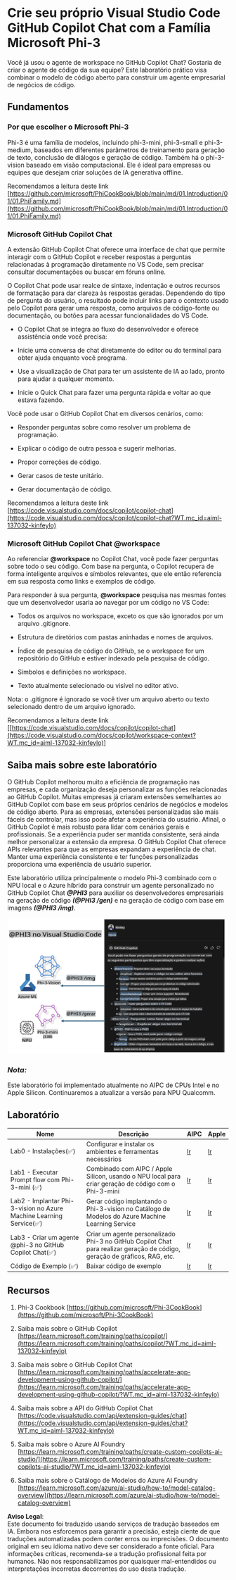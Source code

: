 # **Crie seu próprio Visual Studio Code GitHub Copilot Chat com a Família Microsoft Phi-3**

Você já usou o agente de workspace no GitHub Copilot Chat? Gostaria de criar o agente de código da sua equipe? Este laboratório prático visa combinar o modelo de código aberto para construir um agente empresarial de negócios de código.

## **Fundamentos**

### **Por que escolher o Microsoft Phi-3**

Phi-3 é uma família de modelos, incluindo phi-3-mini, phi-3-small e phi-3-medium, baseados em diferentes parâmetros de treinamento para geração de texto, conclusão de diálogos e geração de código. Também há o phi-3-vision baseado em visão computacional. Ele é ideal para empresas ou equipes que desejam criar soluções de IA generativa offline.

Recomendamos a leitura deste link [https://github.com/microsoft/PhiCookBook/blob/main/md/01.Introduction/01/01.PhiFamily.md](https://github.com/microsoft/PhiCookBook/blob/main/md/01.Introduction/01/01.PhiFamily.md)

### **Microsoft GitHub Copilot Chat**

A extensão GitHub Copilot Chat oferece uma interface de chat que permite interagir com o GitHub Copilot e receber respostas a perguntas relacionadas à programação diretamente no VS Code, sem precisar consultar documentações ou buscar em fóruns online.

O Copilot Chat pode usar realce de sintaxe, indentação e outros recursos de formatação para dar clareza às respostas geradas. Dependendo do tipo de pergunta do usuário, o resultado pode incluir links para o contexto usado pelo Copilot para gerar uma resposta, como arquivos de código-fonte ou documentação, ou botões para acessar funcionalidades do VS Code.

- O Copilot Chat se integra ao fluxo do desenvolvedor e oferece assistência onde você precisa:

- Inicie uma conversa de chat diretamente do editor ou do terminal para obter ajuda enquanto você programa.

- Use a visualização de Chat para ter um assistente de IA ao lado, pronto para ajudar a qualquer momento.

- Inicie o Quick Chat para fazer uma pergunta rápida e voltar ao que estava fazendo.

Você pode usar o GitHub Copilot Chat em diversos cenários, como:

- Responder perguntas sobre como resolver um problema de programação.

- Explicar o código de outra pessoa e sugerir melhorias.

- Propor correções de código.

- Gerar casos de teste unitário.

- Gerar documentação de código.

Recomendamos a leitura deste link [https://code.visualstudio.com/docs/copilot/copilot-chat](https://code.visualstudio.com/docs/copilot/copilot-chat?WT.mc_id=aiml-137032-kinfeylo)

### **Microsoft GitHub Copilot Chat @workspace**

Ao referenciar **@workspace** no Copilot Chat, você pode fazer perguntas sobre todo o seu código. Com base na pergunta, o Copilot recupera de forma inteligente arquivos e símbolos relevantes, que ele então referencia em sua resposta como links e exemplos de código.

Para responder à sua pergunta, **@workspace** pesquisa nas mesmas fontes que um desenvolvedor usaria ao navegar por um código no VS Code:

- Todos os arquivos no workspace, exceto os que são ignorados por um arquivo .gitignore.

- Estrutura de diretórios com pastas aninhadas e nomes de arquivos.

- Índice de pesquisa de código do GitHub, se o workspace for um repositório do GitHub e estiver indexado pela pesquisa de código.

- Símbolos e definições no workspace.

- Texto atualmente selecionado ou visível no editor ativo.

Nota: o .gitignore é ignorado se você tiver um arquivo aberto ou texto selecionado dentro de um arquivo ignorado.

Recomendamos a leitura deste link [[https://code.visualstudio.com/docs/copilot/copilot-chat](https://code.visualstudio.com/docs/copilot/workspace-context?WT.mc_id=aiml-137032-kinfeylo)]

## **Saiba mais sobre este laboratório**

O GitHub Copilot melhorou muito a eficiência de programação nas empresas, e cada organização deseja personalizar as funções relacionadas ao GitHub Copilot. Muitas empresas já criaram extensões semelhantes ao GitHub Copilot com base em seus próprios cenários de negócios e modelos de código aberto. Para as empresas, extensões personalizadas são mais fáceis de controlar, mas isso pode afetar a experiência do usuário. Afinal, o GitHub Copilot é mais robusto para lidar com cenários gerais e profissionais. Se a experiência puder ser mantida consistente, será ainda melhor personalizar a extensão da empresa. O GitHub Copilot Chat oferece APIs relevantes para que as empresas expandam a experiência de chat. Manter uma experiência consistente e ter funções personalizadas proporciona uma experiência de usuário superior.

Este laboratório utiliza principalmente o modelo Phi-3 combinado com o NPU local e o Azure híbrido para construir um agente personalizado no GitHub Copilot Chat ***@PHI3*** para auxiliar os desenvolvedores empresariais na geração de código ***(@PHI3 /gen)*** e na geração de código com base em imagens ***(@PHI3 /img)***.

![PHI3](../../../../../../../translated_images/cover.410a18b85555fad4ca8bfb8f0b1776a96ae7f8eae1132b8f0c09d4b92b8e3365.pt.png)

### ***Nota:*** 

Este laboratório foi implementado atualmente no AIPC de CPUs Intel e no Apple Silicon. Continuaremos a atualizar a versão para NPU Qualcomm.

## **Laboratório**

| Nome | Descrição | AIPC | Apple |
| ------------ | ----------- | -------- |-------- |
| Lab0 - Instalações(✅) | Configurar e instalar os ambientes e ferramentas necessários | [Ir](./HOL/AIPC/01.Installations.md) |[Ir](./HOL/Apple/01.Installations.md) |
| Lab1 - Executar Prompt flow com Phi-3-mini (✅) | Combinado com AIPC / Apple Silicon, usando o NPU local para criar geração de código com o Phi-3-mini | [Ir](./HOL/AIPC/02.PromptflowWithNPU.md) |  [Ir](./HOL/Apple/02.PromptflowWithMLX.md) |
| Lab2 - Implantar Phi-3-vision no Azure Machine Learning Service(✅) | Gerar código implantando o Phi-3-vision no Catálogo de Modelos do Azure Machine Learning Service | [Ir](./HOL/AIPC/03.DeployPhi3VisionOnAzure.md) |[Ir](./HOL/Apple/03.DeployPhi3VisionOnAzure.md) |
| Lab3 - Criar um agente @phi-3 no GitHub Copilot Chat(✅)  | Criar um agente personalizado Phi-3 no GitHub Copilot Chat para realizar geração de código, geração de gráficos, RAG, etc. | [Ir](./HOL/AIPC/04.CreatePhi3AgentInVSCode.md) | [Ir](./HOL/Apple/04.CreatePhi3AgentInVSCode.md) |
| Código de Exemplo (✅)  | Baixar código de exemplo | [Ir](../../../../../../../code/07.Lab/01/AIPC) | [Ir](../../../../../../../code/07.Lab/01/Apple) |

## **Recursos**

1. Phi-3 Cookbook [https://github.com/microsoft/Phi-3CookBook](https://github.com/microsoft/Phi-3CookBook)

2. Saiba mais sobre o GitHub Copilot [https://learn.microsoft.com/training/paths/copilot/](https://learn.microsoft.com/training/paths/copilot/?WT.mc_id=aiml-137032-kinfeylo)

3. Saiba mais sobre o GitHub Copilot Chat [https://learn.microsoft.com/training/paths/accelerate-app-development-using-github-copilot/](https://learn.microsoft.com/training/paths/accelerate-app-development-using-github-copilot/?WT.mc_id=aiml-137032-kinfeylo)

4. Saiba mais sobre a API do GitHub Copilot Chat [https://code.visualstudio.com/api/extension-guides/chat](https://code.visualstudio.com/api/extension-guides/chat?WT.mc_id=aiml-137032-kinfeylo)

5. Saiba mais sobre o Azure AI Foundry [https://learn.microsoft.com/training/paths/create-custom-copilots-ai-studio/](https://learn.microsoft.com/training/paths/create-custom-copilots-ai-studio/?WT.mc_id=aiml-137032-kinfeylo)

6. Saiba mais sobre o Catálogo de Modelos do Azure AI Foundry [https://learn.microsoft.com/azure/ai-studio/how-to/model-catalog-overview](https://learn.microsoft.com/azure/ai-studio/how-to/model-catalog-overview)

**Aviso Legal**:  
Este documento foi traduzido usando serviços de tradução baseados em IA. Embora nos esforcemos para garantir a precisão, esteja ciente de que traduções automatizadas podem conter erros ou imprecisões. O documento original em seu idioma nativo deve ser considerado a fonte oficial. Para informações críticas, recomenda-se a tradução profissional feita por humanos. Não nos responsabilizamos por quaisquer mal-entendidos ou interpretações incorretas decorrentes do uso desta tradução.
